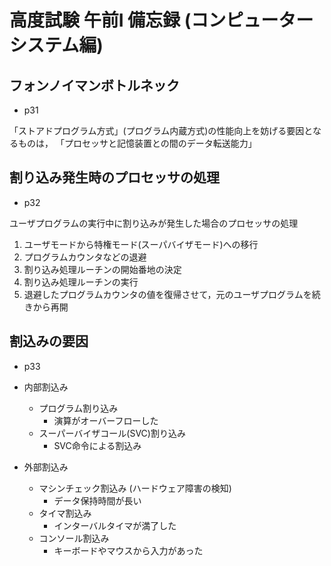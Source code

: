 # 高度試験 午前Ⅰ 備忘録 (コンピューターシステム編)

## フォンノイマンボトルネック
* p31

「ストアドプログラム方式」(プログラム内蔵方式)の性能向上を妨げる要因となるものは，
「プロセッサと記憶装置との間のデータ転送能力」

## 割り込み発生時のプロセッサの処理
* p32

ユーザプログラムの実行中に割り込みが発生した場合のプロセッサの処理

1. ユーザモードから特権モード(スーパバイザモード)への移行
2. プログラムカウンタなどの退避
3. 割り込み処理ルーチンの開始番地の決定
4. 割り込み処理ルーチンの実行
5. 退避したプログラムカウンタの値を復帰させて，元のユーザプログラムを続きから再開

## 割込みの要因
* p33

* 内部割込み
  * プログラム割り込み
    * 演算がオーバーフローした
  * スーパーバイザコール(SVC)割り込み
    * SVC命令による割込み
* 外部割込み
  * マシンチェック割込み (ハードウェア障害の検知)
    * データ保持時間が長い
  * タイマ割込み
    * インターバルタイマが満了した
  * コンソール割込み
    * キーボードやマウスから入力があった


